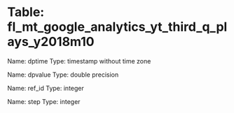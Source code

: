 Table: fl_mt_google_analytics_yt_third_q_plays_y2018m10
=======================================================

Name: dptime
Type: timestamp without time zone

Name: dpvalue
Type: double precision

Name: ref_id
Type: integer

Name: step
Type: integer

